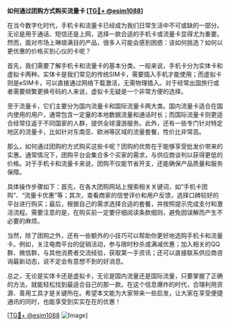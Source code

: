 **如何通过团购方式购买流量卡 [[TG💪+ @esim1088](https://t.me/s/esim1088)]**

在当今数字化时代，手机卡和流量卡已经成为我们日常生活中不可或缺的一部分。无论是用于通话、短信还是上网，选择一款合适的手机卡或流量卡显得尤为重要。然而，面对市场上琳琅满目的产品，很多人可能会感到困惑：该如何挑选？如何以更优惠的价格买到心仪的卡呢？

首先，我们需要了解手机卡和流量卡的基本分类。一般来说，手机卡分为实体卡和虚拟卡两种。实体卡是我们常见的传统SIM卡，需要插入手机才能使用；而虚拟卡则是eSIM卡，可以直接通过网络下载激活，无需物理插入。对于经常出国旅行或者需要频繁更换号码的人来说，虚拟卡无疑是一个非常方便的选择。

至于流量卡，它们主要分为国内流量卡和国际流量卡两大类。国内流量卡适合在国内使用的用户，通常包含一定量的本地数据流量和通话时长；而国际流量卡则更适合经常往返于不同国家的人群，提供全球漫游服务。此外，还有一些专门针对特定地区的流量卡，比如针对东南亚、欧洲等区域的流量套餐，性价比非常高。

那么，如何通过团购的方式购买这些卡呢？团购的优势在于能够享受批发价带来的实惠。通常情况下，团购平台会集合多个买家的需求，与供应商谈判以获得更低的价格。对于手机卡和流量卡来说，团购不仅能节省开支，还能确保产品质量和服务保障。

具体操作步骤如下：首先，在各大团购网站上搜索相关关键词，如“手机卡团购”、“流量卡优惠”等；其次，查看商家的信誉评价和用户反馈，选择口碑较好的平台进行购买；最后，根据自己的需求选择合适的套餐，并按照提示完成支付和激活流程。需要注意的是，在购买前一定要仔细阅读条款细则，避免因误解而产生不必要的麻烦。

当然，除了团购之外，还有一些额外的小技巧可以帮助你更好地选购手机卡和流量卡。例如，关注电商平台的促销活动，参与限时秒杀或满减优惠；加入相关的QQ群、微信群，与其他消费者交流经验，获取第一手资讯；还可以直接联系供应商咨询最新动态，说不定会有意想不到的好消息。

总之，无论是实体卡还是虚拟卡，无论是国内流量还是国际流量，只要掌握了正确的方法，就能轻松找到最适合自己的那一款。在这个信息爆炸的时代，合理利用资源、善用工具才是关键所在。希望本文能为大家带来一些启发，让大家在享受便捷通讯的同时，也能享受到实实在在的优惠！

[[TG💪+ @esim1088](https://t.me/s/esim1088) ![Image](https://i.postimg.cc/4NQfJmqS/Snipaste-2025-05-13-00-14-12.png)]